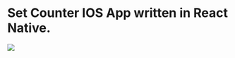 # Set Counter IOS App written in React Native.

<p>
  <img src="https://github.com/paulpetelski/SetCounter-IOS-App/01.png">
</p>
